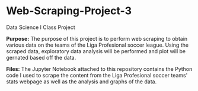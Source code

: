 # Web-Scraping-Project-3

Data Science I Class Project<br>

**Purpose:** The purpose of this project is to perform web scraping to obtain various data on the teams of the Liga Profesional soccer league. Using the scraped data, exploratory data analysis will be performed and plot will be gernated based off the data.

**Files:** The Jupyter Notebook attached to this repository contains the Python code I used to scrape the content from the Liga Profesional soccer teams' stats webpage as well as the analysis and graphs of the data.
